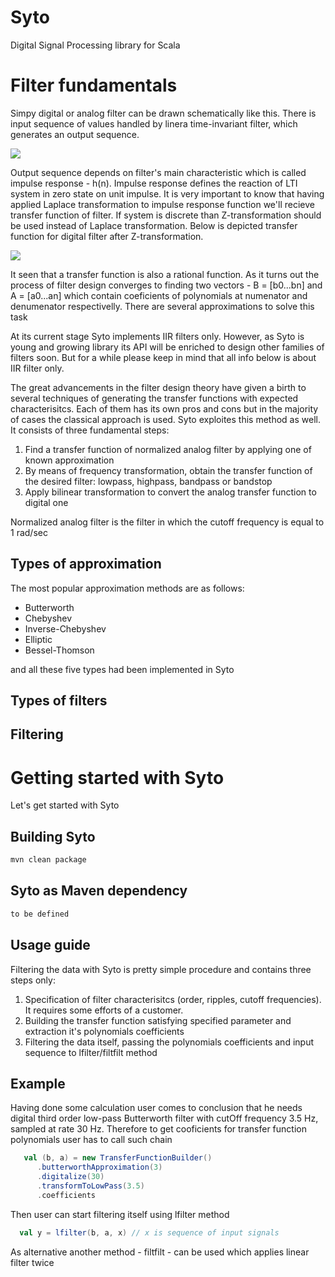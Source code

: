 # Syto

Digital Signal Processing library for Scala

# Filter fundamentals

Simpy digital or analog filter can be drawn schematically like this. There is input sequence of values handled by linera time-invariant filter, which generates an output sequence. 

<img src="https://latex.codecogs.com/svg.latex?\Large&space;{x_n}\to\left\langle{filter}\right\rangle\to{y_n}"/>

Output sequence depends on filter's main characteristic which is called impulse response - h(n). Impulse response defines the reaction of LTI system in zero state on unit impulse. It is very important to know that having applied Laplace transformation to impulse response function we'll recieve transfer function of filter. If system is discrete than Z-transformation should be used instead of Laplace transformation. Below is depicted transfer function for digital filter after Z-transformation.  

<img src="https://latex.codecogs.com/svg.latex?\Large&space;H(z)=\frac{b_{0}+b_{1}z^{-1}+b_{m}z^{-m}}{a_{0}+a_{1}z^{-1}+a_{n}z^{-n}}"/>

It seen that a transfer function is also a rational function. As it turns out the process of filter design converges to finding two vectors - B = [b0...bn] and A = [a0...an] which contain coeficients of polynomials at numenator and denumenator respectivelly. There are several approximations
to solve this task

At its current stage Syto implements IIR filters only. However, as Syto is young and growing library
its API will be enriched to design other families of filters soon. But for a while please keep in mind that all info below is about IIR filter only.  

The great advancements in the filter design theory have given a birth to several techniques of generating the transfer functions with expected characterisitcs. Each of them has its own pros and cons but in the majority of cases the classical approach is used. Syto exploites this method as well. It consists of three fundamental steps:

1) Find a transfer function of normalized analog filter by applying one of known approximation
2) By means of frequency transformation, obtain the transfer function of the desired filter: lowpass, highpass, bandpass or bandstop
3) Apply bilinear transformation to convert the analog transfer function to digital one  

Normalized analog filter is the filter in which the cutoff frequency is equal to 1 rad/sec

## Types of approximation
The most popular approximation methods are as follows:
- Butterworth
- Chebyshev
- Inverse-Chebyshev
- Elliptic
- Bessel-Thomson

and all these five types had been implemented in Syto

## Types of filters

## Filtering

# Getting started with Syto

Let's get started with Syto

## Building Syto
```bash
mvn clean package
```

## Syto as Maven dependency

```bash
to be defined
```

## Usage guide

Filtering the data with Syto is pretty simple procedure and contains three steps only:
1) Specification of filter characterisitcs (order, ripples, cutoff frequencies). It requires some efforts of a customer.
2) Building the transfer function satisfying specified parameter and extraction it's polynomials coefficients 
3) Filtering the data itself, passing the polynomials coefficients and input sequence to lfilter/filtfilt method

## Example

Having done some calculation user comes to conclusion that he needs digital third order low-pass Butterworth filter with cutOff frequency 3.5 Hz, sampled at rate 30 Hz. Therefore to get cooficients for transfer function polynomials user has to call such chain 

```scala 
   val (b, a) = new TransferFunctionBuilder()
      .butterworthApproximation(3)
      .digitalize(30)
      .transformToLowPass(3.5)
      .coefficients
```

Then user can start filtering itself using lfilter method
```scala 
  val y = lfilter(b, a, x) // x is sequence of input signals 
```
As alternative another method - filtfilt - can be used which applies linear filter twice 
